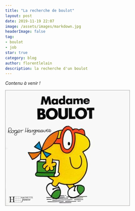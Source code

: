 ```yaml
---
title: "La recherche de boulot"
layout: post
date: 2019-11-19 22:07
image: /assets/images/markdown.jpg
headerImage: false
tag:
- boulot
- job
star: true
category: blog
author: florentlelain
description: la recherche d'un boulot
---
```


*Contenu à venir !*

<div class="breaker"></div>

![Markdowm Image](/assets/images/posts/mme-boulot.jpg)
